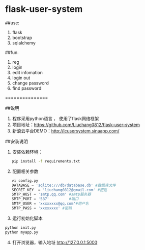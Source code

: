 flask-user-system
=================

##use:
1. flask 
2. bootstrap
3. sqlalchemy

##fun:
1. reg
2. login
3. edit infomation
4. login out
5. change password
6. find password

===============

##说明
1. 程序采用python语言 ， 使用了flask网络框架 
2. 项目地址：https://github.com/Liuchang0812/flask-user-system 
3. 新浪云平台DEMO：http://lcusersystem.sinaapp.com/

##安装说明
1. 安装依赖环境：
```bash
   pip install -f requirements.txt
```
2. 配置相关参数

```python
   vi config.py 
   DATABASE = 'sqlite:///db/database.db' #数据库文件
   SECRET_KEY  = 'liuchang0812@gmail.com' #密匙
   SMTP_HOST = 'smtp.qq.com' #smtp服务器
   SMTP_PORT = '587'         #端口
   SMTP_USER = 'xxxxxxxx@qq.com'#用户名
   SMTP_PASS = 'xxxxxxxx' #密码
```

3. 运行初始化脚本

```bash
python init.py
python myapp.py
```

4. 打开浏览器，输入地址 http://127.0.0.1:5000






